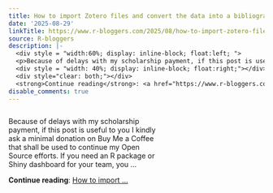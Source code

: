 ```yaml
---
title: How to import Zotero files and convert the data into a bibliographic class
date: '2025-08-29'
linkTitle: https://www.r-bloggers.com/2025/08/how-to-import-zotero-files-and-convert-the-data-into-a-bibliographic-class/
source: R-bloggers
description: |-
  <div style = "width:60%; display: inline-block; float:left; ">
  <p>Because of delays with my scholarship payment, if this post is useful to you I kindly ask a minimal donation on Buy Me a Coffee that shall be used to continue my Open Source efforts. If you need an R package or Shiny dashboard for your team, you ...</p></div>
  <div style = "width: 40%; display: inline-block; float:right;"></div>
  <div style="clear: both;"></div>
  <strong>Continue reading</strong>: <a href="https://www.r-bloggers.com/2025/08/how-to-import-zotero-files-and-convert-the-data-into-a-bibliographic-class/">How to import ...
disable_comments: true
---
```

<div style = "width:60%; display: inline-block; float:left; ">
<p>Because of delays with my scholarship payment, if this post is useful to you I kindly ask a minimal donation on Buy Me a Coffee that shall be used to continue my Open Source efforts. If you need an R package or Shiny dashboard for your team, you ...</p></div>
<div style = "width: 40%; display: inline-block; float:right;"></div>
<div style="clear: both;"></div>
<strong>Continue reading</strong>: <a href="https://www.r-bloggers.com/2025/08/how-to-import-zotero-files-and-convert-the-data-into-a-bibliographic-class/">How to import ...